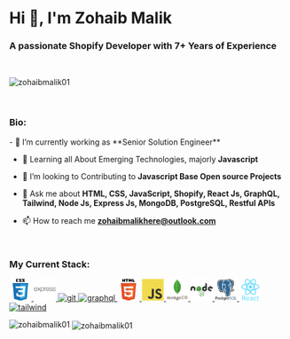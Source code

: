 <h1>Hi 👋, I'm Zohaib Malik</h1>
<h3>A passionate Shopify Developer with 7+ Years of Experience</h3>
<br>
<p align="left"> <img src="https://komarev.com/ghpvc/?username=zohaibmalik01&label=Profile%20views&color=0e75b6&style=flat" alt="zohaibmalik01" /> </p>
<br>
<h3 align="left">Bio:</h3>
- 🔭 I’m currently working as **Senior Solution Engineer**

- 🌱 Learning all About Emerging Technologies, majorly **Javascript**

- 🤝 I’m looking to Contributing to **Javascript Base Open source Projects**

- 💬 Ask me about **HTML, CSS, JavaScript, Shopify, React Js, GraphQL, Tailwind, Node Js, Express Js, MongoDB, PostgreSQL, Restful APIs**

- 📫 How to reach me **zohaibmalikhere@outlook.com**

<br>
<h3 align="left">My Current Stack:</h3>
<p align="left"> <a href="https://www.w3schools.com/css/" target="_blank" rel="noreferrer"> <img src="https://raw.githubusercontent.com/devicons/devicon/master/icons/css3/css3-original-wordmark.svg" alt="css3" width="40" height="40"/> </a> <a href="https://expressjs.com" target="_blank" rel="noreferrer"> <img src="https://raw.githubusercontent.com/devicons/devicon/master/icons/express/express-original-wordmark.svg" alt="express" width="40" height="40"/> </a> <a href="https://git-scm.com/" target="_blank" rel="noreferrer"> <img src="https://www.vectorlogo.zone/logos/git-scm/git-scm-icon.svg" alt="git" width="40" height="40"/> </a> <a href="https://graphql.org" target="_blank" rel="noreferrer"> <img src="https://www.vectorlogo.zone/logos/graphql/graphql-icon.svg" alt="graphql" width="40" height="40"/> </a> <a href="https://www.w3.org/html/" target="_blank" rel="noreferrer"> <img src="https://raw.githubusercontent.com/devicons/devicon/master/icons/html5/html5-original-wordmark.svg" alt="html5" width="40" height="40"/> </a> <a href="https://developer.mozilla.org/en-US/docs/Web/JavaScript" target="_blank" rel="noreferrer"> <img src="https://raw.githubusercontent.com/devicons/devicon/master/icons/javascript/javascript-original.svg" alt="javascript" width="40" height="40"/> </a> <a href="https://www.mongodb.com/" target="_blank" rel="noreferrer"> <img src="https://raw.githubusercontent.com/devicons/devicon/master/icons/mongodb/mongodb-original-wordmark.svg" alt="mongodb" width="40" height="40"/> </a> <a href="https://nodejs.org" target="_blank" rel="noreferrer"> <img src="https://raw.githubusercontent.com/devicons/devicon/master/icons/nodejs/nodejs-original-wordmark.svg" alt="nodejs" width="40" height="40"/> </a> <a href="https://www.postgresql.org" target="_blank" rel="noreferrer"> <img src="https://raw.githubusercontent.com/devicons/devicon/master/icons/postgresql/postgresql-original-wordmark.svg" alt="postgresql" width="40" height="40"/> </a> <a href="https://reactjs.org/" target="_blank" rel="noreferrer"> <img src="https://raw.githubusercontent.com/devicons/devicon/master/icons/react/react-original-wordmark.svg" alt="react" width="40" height="40"/> </a> <a href="https://tailwindcss.com/" target="_blank" rel="noreferrer"> <img src="https://www.vectorlogo.zone/logos/tailwindcss/tailwindcss-icon.svg" alt="tailwind" width="40" height="40"/> </a> </p>

<p><img align="left" src="https://github-readme-stats.vercel.app/api/top-langs?username=zohaibmalik01&show_icons=true&locale=en&layout=compact" alt="zohaibmalik01" /></p>

<p>&nbsp;<img align="center" src="https://github-readme-stats.vercel.app/api?username=zohaibmalik01&show_icons=true&locale=en" alt="zohaibmalik01" /></p>
